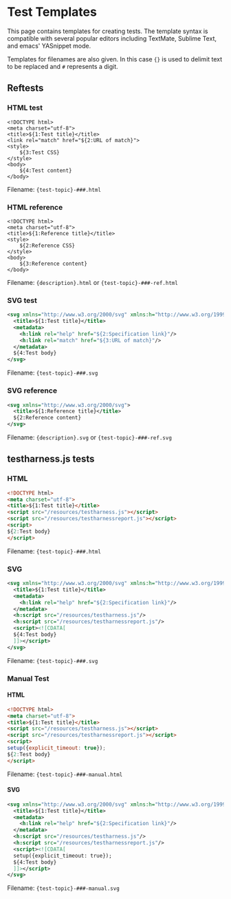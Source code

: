 # Test Templates

This page contains templates for creating tests. The template syntax
is compatible with several popular editors including TextMate, Sublime
Text, and emacs' YASnippet mode.

Templates for filenames are also given. In this case `{}` is used to
delimit text to be replaced and `#` represents a digit.

## Reftests

### HTML test

<!--
  Syntax highlighting cannot be enabled for the following template because it
  contains invalid CSS.
-->

```
<!DOCTYPE html>
<meta charset="utf-8">
<title>${1:Test title}</title>
<link rel="match" href="${2:URL of match}">
<style>
    ${3:Test CSS}
</style>
<body>
    ${4:Test content}
</body>
```

Filename: `{test-topic}-###.html`

### HTML reference

<!--
  Syntax highlighting cannot be enabled for the following template because it
  contains invalid CSS.
-->

```
<!DOCTYPE html>
<meta charset="utf-8">
<title>${1:Reference title}</title>
<style>
    ${2:Reference CSS}
</style>
<body>
    ${3:Reference content}
</body>
```

Filename: `{description}.html` or `{test-topic}-###-ref.html`

### SVG test

``` svg
<svg xmlns="http://www.w3.org/2000/svg" xmlns:h="http://www.w3.org/1999/xhtml">
  <title>${1:Test title}</title>
  <metadata>
    <h:link rel="help" href="${2:Specification link}"/>
    <h:link rel="match" href="${3:URL of match}"/>
  </metadata>
  ${4:Test body}
</svg>
```

Filename: `{test-topic}-###.svg`

### SVG reference

``` svg
<svg xmlns="http://www.w3.org/2000/svg">
  <title>${1:Reference title}</title>
  ${2:Reference content}
</svg>
```

Filename: `{description}.svg` or `{test-topic}-###-ref.svg`

## testharness.js tests

### HTML

``` html
<!DOCTYPE html>
<meta charset="utf-8">
<title>${1:Test title}</title>
<script src="/resources/testharness.js"></script>
<script src="/resources/testharnessreport.js"></script>
<script>
${2:Test body}
</script>
```

Filename: `{test-topic}-###.html`

### SVG

``` svg
<svg xmlns="http://www.w3.org/2000/svg" xmlns:h="http://www.w3.org/1999/xhtml">
  <title>${1:Test title}</title>
  <metadata>
    <h:link rel="help" href="${2:Specification link}"/>
  </metadata>
  <h:script src="/resources/testharness.js"/>
  <h:script src="/resources/testharnessreport.js"/>
  <script><![CDATA[
  ${4:Test body}
  ]]></script>
</svg>
```

Filename: `{test-topic}-###.svg`

### Manual Test

#### HTML

``` html
<!DOCTYPE html>
<meta charset="utf-8">
<title>${1:Test title}</title>
<script src="/resources/testharness.js"></script>
<script src="/resources/testharnessreport.js"></script>
<script>
setup({explicit_timeout: true});
${2:Test body}
</script>
```

Filename: `{test-topic}-###-manual.html`

#### SVG

``` svg
<svg xmlns="http://www.w3.org/2000/svg" xmlns:h="http://www.w3.org/1999/xhtml">
  <title>${1:Test title}</title>
  <metadata>
    <h:link rel="help" href="${2:Specification link}"/>
  </metadata>
  <h:script src="/resources/testharness.js"/>
  <h:script src="/resources/testharnessreport.js"/>
  <script><![CDATA[
  setup({explicit_timeout: true});
  ${4:Test body}
  ]]></script>
</svg>
```

Filename: `{test-topic}-###-manual.svg`
